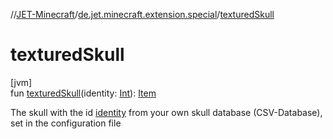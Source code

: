 //[JET-Minecraft](../../index.md)/[de.jet.minecraft.extension.special](index.md)/[texturedSkull](textured-skull.md)

# texturedSkull

[jvm]\
fun [texturedSkull](textured-skull.md)(identity: [Int](https://kotlinlang.org/api/latest/jvm/stdlib/kotlin/-int/index.html)): [Item](../de.jet.minecraft.tool.display.item/-item/index.md)

The skull with the id [identity](textured-skull.md) from your own skull database (CSV-Database), set in the configuration file
